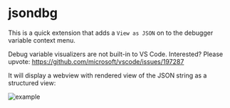 # jsondbg

This is a quick extension that adds a `View as JSON` on to the debugger variable context menu.

Debug variable visualizers are not built-in to VS Code. Interested? Please upvote: <https://github.com/microsoft/vscode/issues/197287>

It will display a webview with rendered view of the JSON string as a structured view:

![example](https://github.com/user-attachments/assets/6e423451-711a-4c12-9bb2-785e71c5d01d)
